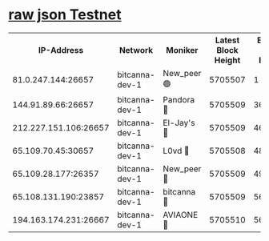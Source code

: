 [raw json Testnet](https://rpc-check.bcat.stavr.tech/bcat/rpc-bcat-result.json)
=


<table><tr><th>IP-Address</th><th>Network</th><th>Moniker</th><th>Latest Block Height</th><th>Earliest Block Height</th><th>Catching Up</th><th>Tx Index</th><th>Voting Power</th><th>Scan Time</th></tr><tr><td>81.0.247.144:26657</td><td>bitcanna-dev-1</td><td>New_peer 🟢</td><td>5705507</td><td>1</td><td>False</td><td>on</td><td>0</td><td>2023-12-27T20:37:04.372694378UTC</td></tr><tr><td>144.91.89.66:26657</td><td>bitcanna-dev-1</td><td>Pandora 🔴</td><td>5705509</td><td>3675711</td><td>False</td><td>on</td><td>2096387</td><td>2023-12-27T20:37:14.323099857UTC</td></tr><tr><td>212.227.151.106:26657</td><td>bitcanna-dev-1</td><td>El-Jay's 🔴</td><td>5705509</td><td>4670391</td><td>False</td><td>on</td><td>2218164</td><td>2023-12-27T20:37:11.197309807UTC</td></tr><tr><td>65.109.70.45:30657</td><td>bitcanna-dev-1</td><td>L0vd 🔴</td><td>5705508</td><td>4828155</td><td>False</td><td>on</td><td>7920</td><td>2023-12-27T20:37:04.781862873UTC</td></tr><tr><td>65.109.28.177:26357</td><td>bitcanna-dev-1</td><td>New_peer 🔴</td><td>5705509</td><td>4952911</td><td>False</td><td>on</td><td>2237067</td><td>2023-12-27T20:37:11.540418445UTC</td></tr><tr><td>65.108.131.190:23857</td><td>bitcanna-dev-1</td><td>bitcanna 🔴</td><td>5705509</td><td>5605509</td><td>False</td><td>off</td><td>82368</td><td>2023-12-27T20:37:11.923251245UTC</td></tr><tr><td>194.163.174.231:26667</td><td>bitcanna-dev-1</td><td>AVIAONE 🔴</td><td>5705510</td><td>5691771</td><td>False</td><td>on</td><td>1949865</td><td>2023-12-27T20:37:16.784361286UTC</td></tr></table>